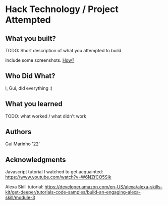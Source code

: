 # Hack Technology / Project Attempted


## What you built? 

TODO: Short description of what you attempted to build

Include some screenshots.
[How?](https://help.github.com/articles/about-readmes/#relative-links-and-image-paths-in-readme-files)

## Who Did What?

I, Gui, did everything :)

## What you learned

TODO: what worked / what didn't work

## Authors

Gui Marinho '22'

## Acknowledgments

Javascript tutorial I watched to get acquainted: https://www.youtube.com/watch?v=W6NZfCO5SIk

Alexa Skill tutorial: https://developer.amazon.com/en-US/alexa/alexa-skills-kit/get-deeper/tutorials-code-samples/build-an-engaging-alexa-skill/module-3